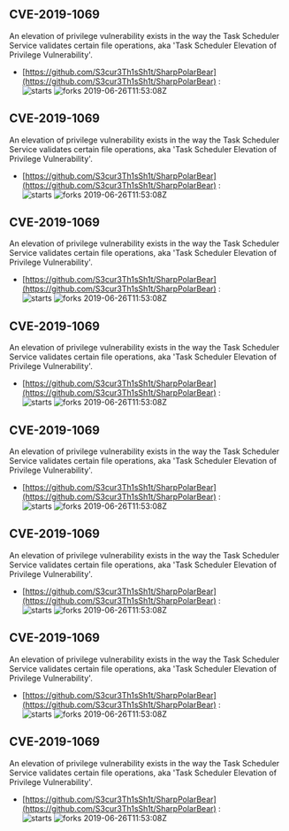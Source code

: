 ## CVE-2019-1069
 An elevation of privilege vulnerability exists in the way the Task Scheduler Service validates certain file operations, aka 'Task Scheduler Elevation of Privilege Vulnerability'.

- [https://github.com/S3cur3Th1sSh1t/SharpPolarBear](https://github.com/S3cur3Th1sSh1t/SharpPolarBear) :  
![starts](https://img.shields.io/github/stars/S3cur3Th1sSh1t/SharpPolarBear.svg) 
![forks](https://img.shields.io/github/forks/S3cur3Th1sSh1t/SharpPolarBear.svg) 
2019-06-26T11:53:08Z

## CVE-2019-1069
 An elevation of privilege vulnerability exists in the way the Task Scheduler Service validates certain file operations, aka 'Task Scheduler Elevation of Privilege Vulnerability'.

- [https://github.com/S3cur3Th1sSh1t/SharpPolarBear](https://github.com/S3cur3Th1sSh1t/SharpPolarBear) :  
![starts](https://img.shields.io/github/stars/S3cur3Th1sSh1t/SharpPolarBear.svg) 
![forks](https://img.shields.io/github/forks/S3cur3Th1sSh1t/SharpPolarBear.svg) 
2019-06-26T11:53:08Z

## CVE-2019-1069
 An elevation of privilege vulnerability exists in the way the Task Scheduler Service validates certain file operations, aka 'Task Scheduler Elevation of Privilege Vulnerability'.

- [https://github.com/S3cur3Th1sSh1t/SharpPolarBear](https://github.com/S3cur3Th1sSh1t/SharpPolarBear) :  
![starts](https://img.shields.io/github/stars/S3cur3Th1sSh1t/SharpPolarBear.svg) 
![forks](https://img.shields.io/github/forks/S3cur3Th1sSh1t/SharpPolarBear.svg) 
2019-06-26T11:53:08Z

## CVE-2019-1069
 An elevation of privilege vulnerability exists in the way the Task Scheduler Service validates certain file operations, aka 'Task Scheduler Elevation of Privilege Vulnerability'.

- [https://github.com/S3cur3Th1sSh1t/SharpPolarBear](https://github.com/S3cur3Th1sSh1t/SharpPolarBear) :  
![starts](https://img.shields.io/github/stars/S3cur3Th1sSh1t/SharpPolarBear.svg) 
![forks](https://img.shields.io/github/forks/S3cur3Th1sSh1t/SharpPolarBear.svg) 
2019-06-26T11:53:08Z

## CVE-2019-1069
 An elevation of privilege vulnerability exists in the way the Task Scheduler Service validates certain file operations, aka 'Task Scheduler Elevation of Privilege Vulnerability'.

- [https://github.com/S3cur3Th1sSh1t/SharpPolarBear](https://github.com/S3cur3Th1sSh1t/SharpPolarBear) :  
![starts](https://img.shields.io/github/stars/S3cur3Th1sSh1t/SharpPolarBear.svg) 
![forks](https://img.shields.io/github/forks/S3cur3Th1sSh1t/SharpPolarBear.svg) 
2019-06-26T11:53:08Z

## CVE-2019-1069
 An elevation of privilege vulnerability exists in the way the Task Scheduler Service validates certain file operations, aka 'Task Scheduler Elevation of Privilege Vulnerability'.

- [https://github.com/S3cur3Th1sSh1t/SharpPolarBear](https://github.com/S3cur3Th1sSh1t/SharpPolarBear) :  
![starts](https://img.shields.io/github/stars/S3cur3Th1sSh1t/SharpPolarBear.svg) 
![forks](https://img.shields.io/github/forks/S3cur3Th1sSh1t/SharpPolarBear.svg) 
2019-06-26T11:53:08Z

## CVE-2019-1069
 An elevation of privilege vulnerability exists in the way the Task Scheduler Service validates certain file operations, aka 'Task Scheduler Elevation of Privilege Vulnerability'.

- [https://github.com/S3cur3Th1sSh1t/SharpPolarBear](https://github.com/S3cur3Th1sSh1t/SharpPolarBear) :  
![starts](https://img.shields.io/github/stars/S3cur3Th1sSh1t/SharpPolarBear.svg) 
![forks](https://img.shields.io/github/forks/S3cur3Th1sSh1t/SharpPolarBear.svg) 
2019-06-26T11:53:08Z

## CVE-2019-1069
 An elevation of privilege vulnerability exists in the way the Task Scheduler Service validates certain file operations, aka 'Task Scheduler Elevation of Privilege Vulnerability'.

- [https://github.com/S3cur3Th1sSh1t/SharpPolarBear](https://github.com/S3cur3Th1sSh1t/SharpPolarBear) :  
![starts](https://img.shields.io/github/stars/S3cur3Th1sSh1t/SharpPolarBear.svg) 
![forks](https://img.shields.io/github/forks/S3cur3Th1sSh1t/SharpPolarBear.svg) 
2019-06-26T11:53:08Z

